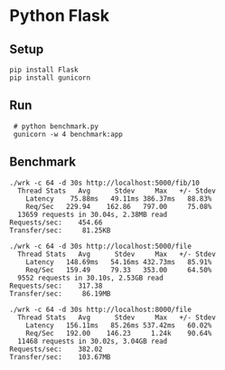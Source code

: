 # Python Flask

## Setup
    pip install Flask
    pip install gunicorn

## Run
     # python benchmark.py
     gunicorn -w 4 benchmark:app
      
## Benchmark
    ./wrk -c 64 -d 30s http://localhost:5000/fib/10
      Thread Stats   Avg      Stdev     Max   +/- Stdev
        Latency    75.88ms   49.11ms 386.37ms   88.83%
        Req/Sec   229.94    162.86   797.00     75.08%
      13659 requests in 30.04s, 2.38MB read
    Requests/sec:    454.66
    Transfer/sec:     81.25KB
    
    ./wrk -c 64 -d 30s http://localhost:5000/file
      Thread Stats   Avg      Stdev     Max   +/- Stdev
        Latency   148.69ms   54.16ms 432.73ms   85.91%
        Req/Sec   159.49     79.33   353.00     64.50%
      9552 requests in 30.10s, 2.53GB read
    Requests/sec:    317.38
    Transfer/sec:     86.19MB
    
    ./wrk -c 64 -d 30s http://localhost:8000/file
      Thread Stats   Avg      Stdev     Max   +/- Stdev
        Latency   156.11ms   85.26ms 537.42ms   60.02%
        Req/Sec   192.00    146.23     1.24k    90.64%
      11468 requests in 30.02s, 3.04GB read
    Requests/sec:    382.02
    Transfer/sec:    103.67MB

